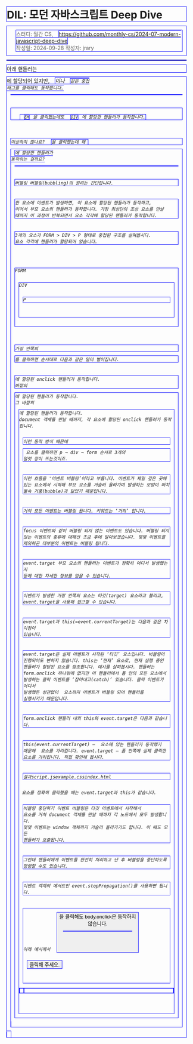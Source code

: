 # DIL: 모던 자바스크립트 Deep Dive

> 스터디: 월간 CS, https://github.com/monthly-cs/2024-07-modern-javascript-deep-dive  
> 작성일: 2024-09-28
> 작성자: jrary

---


아래 핸들러는 <div>에 할당되어 있지만, <em> 이나 <code>같은 중첩 태그를 클릭해도 동작합니다.

<div onclick="alert('div에 할당한 핸들러!')">
  <em><code>EM</code>을 클릭했는데도 <code>DIV</code>에 할당한 핸들러가 동작합니다.</em>
</div>

이상하지 않나요? <em>을 클릭했는데 왜 <div>에 할당한 핸들러가 동작하는 걸까요?

버블링
버블링(bubbling)의 원리는 간단합니다.

한 요소에 이벤트가 발생하면, 이 요소에 할당된 핸들러가 동작하고, 이어서 부모 요소의 핸들러가 동작합니다. 가장 최상단의 조상 요소를 만날 때까지 이 과정이 반복되면서 요소 각각에 할당된 핸들러가 동작합니다.

3개의 요소가 FORM > DIV > P 형태로 중첩된 구조를 살펴봅시다. 요소 각각에 핸들러가 할당되어 있습니다.

<style>
  body * {
    margin: 10px;
    border: 1px solid blue;
  }
</style>

<form onclick="alert('form')">FORM
  <div onclick="alert('div')">DIV
    <p onclick="alert('p')">P</p>
  </div>
</form>

가장 안쪽의 <p>를 클릭하면 순서대로 다음과 같은 일이 벌어집니다.

<p>에 할당된 onclick 핸들러가 동작합니다.
바깥의 <div>에 할당된 핸들러가 동작합니다.
그 바깥의 <form>에 할당된 핸들러가 동작합니다.
document 객체를 만날 때까지, 각 요소에 할당된 onclick 핸들러가 동작합니다.

이런 동작 방식 때문에 <p> 요소를 클릭하면 p → div → form 순서로 3개의 얼럿 창이 뜨는것이죠.

이런 흐름을 '이벤트 버블링’이라고 부릅니다. 이벤트가 제일 깊은 곳에 있는 요소에서 시작해 부모 요소를 거슬러 올라가며 발생하는 모양이 마치 물속 거품(bubble)과 닮았기 때문입니다.

거의 모든 이벤트는 버블링 됩니다.
키워드는 ‘거의’ 입니다.

focus 이벤트와 같이 버블링 되지 않는 이벤트도 있습니다. 버블링 되지 않는 이벤트의 종류에 대해선 조금 후에 알아보겠습니다. 몇몇 이벤트를 제외하곤 대부분의 이벤트는 버블링 됩니다.

event.target
부모 요소의 핸들러는 이벤트가 정확히 어디서 발생했는지 등에 대한 자세한 정보를 얻을 수 있습니다.

이벤트가 발생한 가장 안쪽의 요소는 타깃(target) 요소라고 불리고, event.target을 사용해 접근할 수 있습니다.

event.target과 this(=event.currentTarget)는 다음과 같은 차이점이 있습니다.

event.target은 실제 이벤트가 시작된 ‘타깃’ 요소입니다. 버블링이 진행되어도 변하지 않습니다.
this는 ‘현재’ 요소로, 현재 실행 중인 핸들러가 할당된 요소를 참조합니다.
예시를 살펴봅시다. 핸들러는 form.onclick 하나밖에 없지만 이 핸들러에서 폼 안의 모든 요소에서 발생하는 클릭 이벤트를 ‘잡아내고(catch)’ 있습니다. 클릭 이벤트가 어디서 발생했든 상관없이 <form> 요소까지 이벤트가 버블링 되어 핸들러를 실행시키기 때문입니다.

form.onclick 핸들러 내의 this와 event.target은 다음과 같습니다.

this(event.currentTarget) – <form> 요소에 있는 핸들러가 동작했기 때문에 <form> 요소를 가리킵니다.
event.target – 폼 안쪽에 실제 클릭한 요소를 가리킵니다.
직접 확인해 봅시다.

결과script.jsexample.cssindex.html

<form> 요소를 정확히 클릭했을 때는 event.target과 this가 같습니다.

버블링 중단하기
이벤트 버블링은 타깃 이벤트에서 시작해서 <html> 요소를 거쳐 document 객체를 만날 때까지 각 노드에서 모두 발생합니다. 몇몇 이벤트는 window 객체까지 거슬러 올라가기도 합니다. 이 때도 모든 핸들러가 호출됩니다.

그런데 핸들러에게 이벤트를 완전히 처리하고 난 후 버블링을 중단하도록 명령할 수도 있습니다.

이벤트 객체의 메서드인 event.stopPropagation()를 사용하면 됩니다.

아래 예시에서 <button>을 클릭해도 body.onclick은 동작하지 않습니다.

<body onclick="alert(`버블링은 여기까지 도달하지 못합니다.`)">
  <button onclick="event.stopPropagation()">클릭해 주세요.</button>
</body>

```jsx

```
